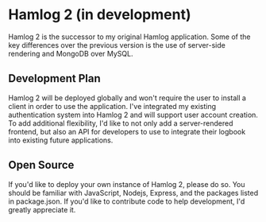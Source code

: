 # Hamlog 2 (in development)
Hamlog 2 is the successor to my original Hamlog application. Some of the key differences over the previous version is the use of server-side rendering and MongoDB over MySQL.

## Development Plan
Hamlog 2 will be deployed globally and won't require the user to install a client in order to use the application. I've integrated my existing authentication system into Hamlog 2 and will support user account creation.
To add additional flexibility, I'd like to not only add a server-rendered frontend, but also an API for developers to use to integrate their logbook into existing future applications.

## Open Source
If you'd like to deploy your own instance of Hamlog 2, please do so. You should be familiar with JavaScript, Nodejs, Express, and the packages listed in package.json. If you'd like to contribute code to help development, I'd greatly appreciate it.
